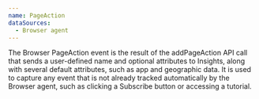 ```yaml
---
name: PageAction
dataSources:
  - Browser agent
---
```


The Browser PageAction event is the result of the addPageAction API call that sends a user-defined name and optional attributes to Insights, along with several default attributes, such as app and geographic data. It is used to capture any event that is not already tracked automatically by the Browser agent, such as clicking a Subscribe button or accessing a tutorial.